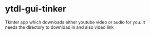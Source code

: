 # ytdl-gui-tinker
 Tkinter app which downloads either youtube video or audio for you. It needs the directory to download in and also video link
